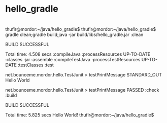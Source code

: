 # hello_gradle
#
#
#




thufir@mordor:~/java/hello_gradle$ 
thufir@mordor:~/java/hello_gradle$ gradle clean;gradle build;java -jar build/libs/hello_gradle.jar 
:clean

BUILD SUCCESSFUL

Total time: 4.508 secs
:compileJava
:processResources UP-TO-DATE
:classes
:jar
:assemble
:compileTestJava
:processTestResources UP-TO-DATE
:testClasses
:test

net.bounceme.mordor.hello.TestJunit > testPrintMessage STANDARD_OUT
    Hello World

net.bounceme.mordor.hello.TestJunit > testPrintMessage PASSED
:check
:build

BUILD SUCCESSFUL

Total time: 5.825 secs
Hello World!
thufir@mordor:~/java/hello_gradle$ 

